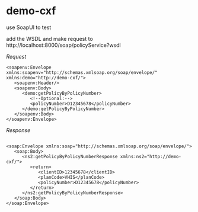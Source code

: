 # demo-cxf

use SoapUI to test

add the WSDL and make request to http://localhost:8000/soap/policyService?wsdl



*Request*


```
<soapenv:Envelope xmlns:soapenv="http://schemas.xmlsoap.org/soap/envelope/" xmlns:demo="http://demo-cxf/">
   <soapenv:Header/>
   <soapenv:Body>
      <demo:getPolicyByPolicyNumber>
         <!--Optional:-->
         <policyNumber>D12345678</policyNumber>
      </demo:getPolicyByPolicyNumber>
   </soapenv:Body>
</soapenv:Envelope>

```

*Response*

```

<soap:Envelope xmlns:soap="http://schemas.xmlsoap.org/soap/envelope/">
   <soap:Body>
      <ns2:getPolicyByPolicyNumberResponse xmlns:ns2="http://demo-cxf/">
         <return>
            <clientID>12345678</clientID>
            <planCode>VHIS</planCode>
            <policyNumber>D12345678</policyNumber>
         </return>
      </ns2:getPolicyByPolicyNumberResponse>
   </soap:Body>
</soap:Envelope>


```


